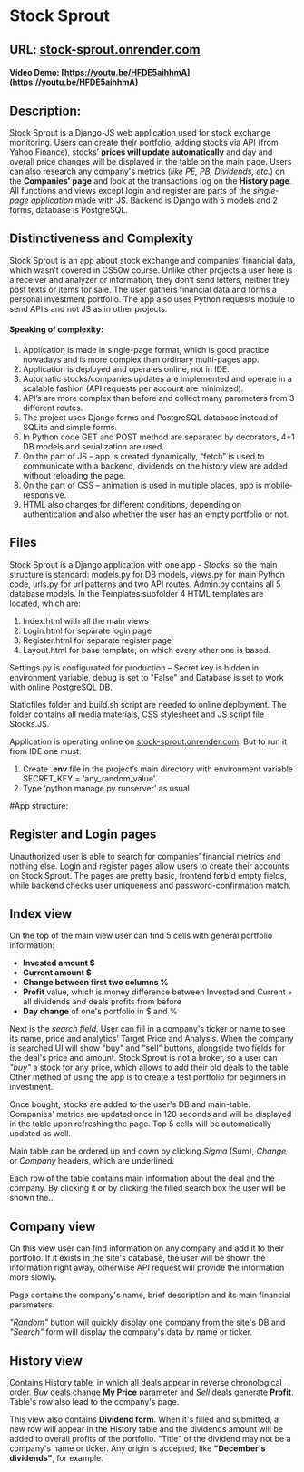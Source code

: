 # Stock Sprout
## URL: [stock-sprout.onrender.com](https://stock-sprout.onrender.com/)
#### Video Demo: [https://youtu.be/HFDE5aihhmA](https://youtu.be/HFDE5aihhmA)

## Description:
Stock Sprout is a Django-JS web application used for stock exchange monitoring. Users can create their portfolio, adding stocks via API (from Yahoo Finance), stocks’ **prices will update automatically** and day and overall price changes will be displayed in the table on the main page.
Users can also research any company's metrics (*like PE, PB, Dividends, etc.*) on the **Companies' page** and look at the transactions log on the **History page**.
All functions and views except login and register are parts of the *single-page application* made with JS. Backend is Django with 5 models and 2 forms, database is PostgreSQL.

## Distinctiveness and Complexity
Stock Sprout is an app about stock exchange and companies’ financial data, which wasn’t covered in CS50w course. Unlike other projects a user here is a receiver and analyzer or information, they don’t send letters, neither they post texts or items for sale. The user gathers financial data and forms a personal investment portfolio. The app also uses Python requests module to send API’s and not JS as in other projects.

#### Speaking of complexity: 
1. Application is made in single-page format, which is good practice nowadays and is more complex than ordinary multi-pages app. 
2.	Application is deployed and operates online, not in IDE.
3.	Automatic stocks/companies updates are implemented and operate in a scalable fashion (API requests per account are minimized).
4.	API’s are more complex than before and collect many parameters from 3 different routes.
5.	The project uses Django forms and PostgreSQL database instead of SQLite and simple forms.
6.	In Python code GET and POST method are separated by decorators, 4+1 DB models and serialization are used.
7.	On the part of JS – app is created dynamically, “fetch” is used to communicate with a backend, dividends on the history view are added without reloading the page.
8.	On the part of CSS – animation is used in multiple places, app is mobile-responsive.
9.	HTML also changes for different conditions, depending on authentication and also whether the user has an empty portfolio or not.

## Files
Stock Sprout is a Django application with one app - *Stocks*, so the main structure is standard: models.py for DB models, views.py for main Python code, urls.py for url patterns and two API routes. Admin.py contains all 5 database models.
In the Templates subfolder 4 HTML templates are located, which are:
1.	Index.html with all the main views
2.	Login.html for separate login page
3.	Register.html for separate register page
4.	Layout.html for base template, on which every other one is based.

Settings.py is configurated for production – Secret key is hidden in environment variable, debug is set to "False" and Database is set to work with online PostgreSQL DB.

Staticfiles folder and build.sh script are needed to online deployment. The folder contains all media materials, CSS stylesheet and JS script file Stocks.JS. 

Application is operating online on [stock-sprout.onrender.com](https://stock-sprout.onrender.com/). 
But to run it from IDE one must:
1.	Create **.env** file in the project’s main directory with environment variable SECRET_KEY = 'any_random_value'.
2.	Type ‘python manage.py runserver’ as usual

#App structure:
## Register and Login pages
Unauthorized user is able to search for companies’ financial metrics and nothing else. Login and register pages allow users to create their accounts on Stock Sprout.
The pages are pretty basic, frontend forbid empty fields, while backend checks user uniqueness and password-confirmation match.

## Index view
On the top of the main view user can find 5 cells with general portfolio information:
- **Invested amount $**
- **Current amount $**
- **Change between first two columns %**
- **Profit** value, which is money difference between Invested and Current + all dividends and deals profits from before
- **Day change** of one's portfolio in $ and %

Next is the *search field*. User can fill in a company's ticker or name to see its name, price and analytics’ Target Price and Analysis. When the company is searched UI will show "buy" and "sell" buttons, alongside two fields for the deal's price and amount.
Stock Sprout is not a broker, so a user can *"buy"* a stock for any price, which allows to add their old deals to the table. Other method of using the app is to create a test portfolio for beginners in investment.

Once bought, stocks are added to the user's DB and main-table. Companies' metrics are updated once in 120 seconds and will be displayed in the table upon refreshing the page. Top 5 cells will be automatically updated as well.

Main table can be ordered up and down by clicking *Sigma* (Sum), *Change* or *Company* headers, which are underlined.

Each row of the table contains main information about the deal and the company. By clicking it or by clicking the filled search box the user will be shown the...

## Company view 
On this view user can find information on any company and add it to their portfolio. If it exists in the site's database, the user will be shown the information right away, otherwise API request will provide the information more slowly.

Page contains the company's name, brief description and its main financial parameters. 

*"Random"* button will quickly display one company from the site's DB and *"Search"* form will display the company's data by name or ticker.

## History view
Contains History table, in which all deals appear in reverse chronological order. *Buy* deals change **My Price** parameter and *Sell* deals generate **Profit**. Table's row also lead to the company's page.

This view also contains **Dividend form**. When it's filled and submitted, a new row will appear in the History table and the dividends amount will be added to overall profits of the portfolio. "Title" of the dividend may not be a company's name or ticker. Any origin is accepted, like **"December's dividends"**, for example.
